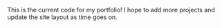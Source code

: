 This is the current code for my portfolio! I hope to add more projects and update the site layout as time goes on.
